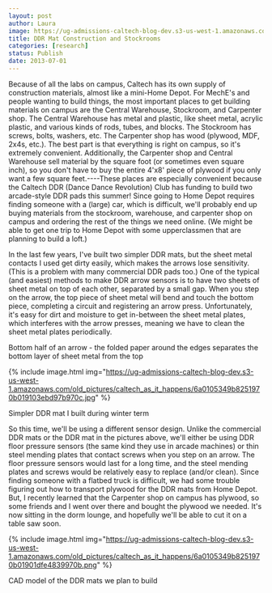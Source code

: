 ```yaml
---
layout: post
author: Laura
image: https://ug-admissions-caltech-blog-dev.s3-us-west-1.amazonaws.com/old_pictures/caltech_as_it_happens/6a0105349b8251970b01901df5e6dd970b.jpg
title: DDR Mat Construction and Stockrooms 
categories: [research]
status: Publish
date: 2013-07-01
---
```



Because of all the labs on campus, Caltech has its own supply of construction materials, almost like a mini-Home Depot. For MechE's and people wanting to build things, the most important places to get building materials on campus are the Central Warehouse, Stockroom, and Carpenter shop. The Central Warehouse has metal and plastic, like sheet metal, acrylic plastic, and various kinds of rods, tubes, and blocks. The Stockroom has screws, bolts, washers, etc. The Carpenter shop has wood (plywood, MDF, 2x4s, etc.). The best part is that everything is right on campus, so it's extremely convenient. Additionally, the Carpenter shop and Central Warehouse sell material by the square foot (or sometimes even square inch), so you don't have to buy the entire 4'x8' piece of plywood if you only want a few square feet.----These places are especially convenient because the Caltech DDR (Dance Dance Revolution) Club has funding to build two arcade-style DDR pads this summer! Since going to Home Depot requires finding someone with a (large) car, which is difficult, we'll probably end up buying materials from the stockroom, warehouse, and carpenter shop on campus and ordering the rest of the things we need online. (We might be able to get one trip to Home Depot with some upperclassmen that are planning to build a loft.) 

In the last few years, I've built two simpler DDR mats, but the sheet metal contacts I used get dirty easily, which makes the arrows lose sensitivity. (This is a problem with many commercial DDR pads too.) One of the typical (and easiest) methods to make DDR arrow sensors is to have two sheets of sheet metal on top of each other, separated by a small gap. When you step on the arrow, the top piece of sheet metal will bend and touch the bottom piece, completing a circuit and registering an arrow press. Unfortunately, it's easy for dirt and moisture to get in-between the sheet metal plates, which interferes with the arrow presses, meaning we have to clean the sheet metal plates periodically.

<div class="photo-caption caption-xid-6a0105349b8251970b01901df5e6dd970b" id="caption-xid-6a0105349b8251970b01901df5e6dd970b">Bottom half of an arrow - the folded paper around the edges separates the bottom layer of sheet metal from the top


{% include image.html img="https://ug-admissions-caltech-blog-dev.s3-us-west-1.amazonaws.com/old_pictures/caltech_as_it_happens/6a0105349b8251970b019103ebd97b970c.jpg" %}<div class="photo-caption caption-xid-6a0105349b8251970b019103ebd97b970c" id="caption-xid-6a0105349b8251970b019103ebd97b970c">Simpler DDR mat I built during winter term

So this time, we'll be using a different sensor design. Unlike the commercial DDR mats or the DDR mat in the pictures above, we'll either be using DDR floor pressure sensors (the same kind they use in arcade machines) or thin steel mending plates that contact screws when you step on an arrow. The floor pressure sensors would last for a long time, and the steel mending plates and screws would be relatively easy to replace (and/or clean). 
Since finding someone with a flatbed truck is difficult, we had some trouble figuring out how to transport plywood for the DDR mats from Home Depot. But, I recently learned that the Carpenter shop on campus has plywood, so some friends and I went over there and bought the plywood we needed. It's now sitting in the dorm lounge, and hopefully we'll be able to cut it on a table saw soon.


{% include image.html img="https://ug-admissions-caltech-blog-dev.s3-us-west-1.amazonaws.com/old_pictures/caltech_as_it_happens/6a0105349b8251970b01901dfe4839970b.png" %}<div class="photo-caption caption-xid-6a0105349b8251970b01901dfe4839970b" id="caption-xid-6a0105349b8251970b01901dfe4839970b">CAD model of the DDR mats we plan to build

